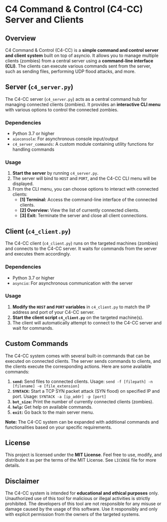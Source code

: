 # C4 Command & Control (C4-CC) Server and Clients

## Overview
C4 Command & Control (C4-CC) is a **simple command and control server and client system** built on top of asyncio. It allows you to manage multiple clients (zombies) from a central server using a **command-line interface (CLI)**. The clients can execute various commands sent from the server, such as sending files, performing UDP flood attacks, and more.

## Server (`c4_server.py`)
The C4-CC server (`c4_server.py`) acts as a central command hub for managing connected clients (zombies). It provides an **interactive CLI menu** with various options to control the connected zombies.

### Dependencies
- Python 3.7 or higher
- `aioconsole`: For asynchronous console input/output
- `c4_server_commands`: A custom module containing utility functions for handling commands

### Usage
1. **Start the server** by running `c4_server.py`.
2. The server will bind to `HOST` and `PORT`, and the C4-CC CLI menu will be displayed.
3. From the CLI menu, you can choose options to interact with connected clients:
   - **[1] Terminal:** Access the command-line interface of the connected clients.
   - **[2] Overview:** View the list of currently connected clients.
   - **[3] Exit:** Terminate the server and close all client connections.

## Client (`c4_client.py`)
The C4-CC client (`c4_client.py`) runs on the targeted machines (zombies) and connects to the C4-CC server. It waits for commands from the server and executes them accordingly.

### Dependencies
- Python 3.7 or higher
- `asyncio`: For asynchronous communication with the server

### Usage
1. **Modify the `HOST` and `PORT` variables** in `c4_client.py` to match the IP address and port of your C4-CC server.
2. **Start the client script `c4_client.py`** on the targeted machine(s).
3. The client will automatically attempt to connect to the C4-CC server and wait for commands.

## Custom Commands
The C4-CC system comes with several built-in commands that can be executed on connected clients. The server sends commands to clients, and the clients execute the corresponding actions. Here are some available commands:

1. **`send`:** Send files to connected clients. Usage: `send -f [filepath] -n [filename] -e [file_extension]`
2. **`SYNTACK`:** Start a TCP SYN packet attack (SYN flood) on specified IP and port. Usage: `SYNTACK -a [ip_addr] -p [port]`
3. **`bot_size`:** Print the number of currently connected clients (zombies).
4. **`help`:** Get help on available commands.
5. **`exit`:** Go back to the main server menu.

**Note:** The C4-CC system can be expanded with additional commands and functionalities based on your specific requirements.

## License
This project is licensed under the **MIT License**. Feel free to use, modify, and distribute it as per the terms of the MIT License. See `LICENSE` file for more details.

## Disclaimer
The C4-CC system is intended for **educational and ethical purposes** only. Unauthorized use of this tool for malicious or illegal activities is strictly prohibited. The developers of this tool are not responsible for any misuse or damage caused by the usage of this software. Use it responsibly and only with explicit permission from the owners of the targeted systems.
